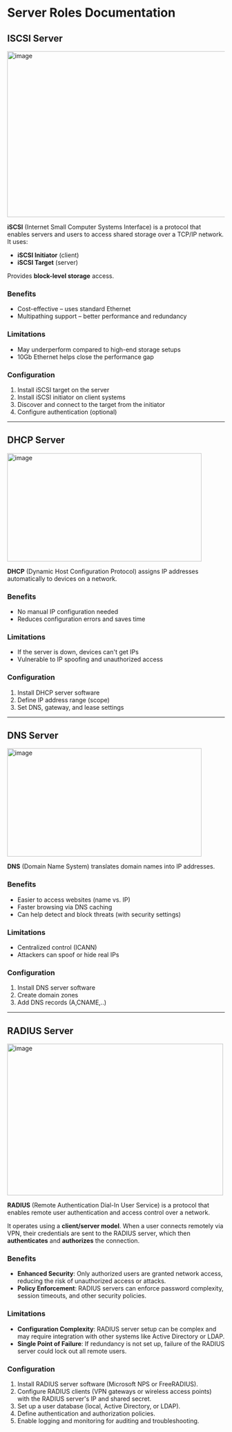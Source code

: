 
# Server Roles Documentation

## ISCSI Server

<img width="560" height="383" alt="image" src="https://github.com/user-attachments/assets/18be982e-17aa-4433-82fd-94823e895ee3" />

**iSCSI** (Internet Small Computer Systems Interface) is a protocol that enables servers and users to access shared storage over a TCP/IP network. It uses:

- **iSCSI Initiator** (client)
- **iSCSI Target** (server)

Provides **block-level storage** access.

### Benefits

- Cost-effective – uses standard Ethernet
- Multipathing support – better performance and redundancy

### Limitations

- May underperform compared to high-end storage setups
- 10Gb Ethernet helps close the performance gap

### Configuration

1. Install iSCSI target on the server
2. Install iSCSI initiator on client systems
3. Discover and connect to the target from the initiator
4. Configure authentication (optional)

---

## DHCP Server 


<img width="450" height="250" alt="image" src="https://github.com/user-attachments/assets/5116f993-cdc4-474b-a623-30b78794b5cf" />


**DHCP** (Dynamic Host Configuration Protocol) assigns IP addresses automatically to devices on a network.

### Benefits

- No manual IP configuration needed
- Reduces configuration errors and saves time

### Limitations

- If the server is down, devices can't get IPs
- Vulnerable to IP spoofing and unauthorized access

### Configuration

1. Install DHCP server software
2. Define IP address range (scope)
3. Set DNS, gateway, and lease settings

---

## DNS Server

<img width="450" height="250" alt="image" src="https://github.com/user-attachments/assets/013778a2-5e9d-42bd-8b15-20482270a090" />

**DNS** (Domain Name System) translates domain names into IP addresses.

### Benefits

- Easier to access websites (name vs. IP)
- Faster browsing via DNS caching
- Can help detect and block threats (with security settings)

### Limitations

- Centralized control (ICANN)
- Attackers can spoof or hide real IPs

### Configuration

1. Install DNS server software
2. Create domain zones
3. Add DNS records (A,CNAME,..)

---

## RADIUS Server

<img width="500" height="350" alt="image" src="https://github.com/user-attachments/assets/600ee289-da2d-4f01-903f-45b0282c90d9" />

**RADIUS** (Remote Authentication Dial-In User Service) is a protocol that enables remote user authentication and access control over a network.

It operates using a **client/server model**. When a user connects remotely via VPN, their credentials are sent to the RADIUS server, which then **authenticates** and **authorizes** the connection.

### Benefits

- **Enhanced Security**: Only authorized users are granted network access, reducing the risk of unauthorized access or attacks.
- **Policy Enforcement**: RADIUS servers can enforce password complexity, session timeouts, and other security policies.

### Limitations

- **Configuration Complexity**: RADIUS server setup can be complex and may require integration with other systems like Active Directory or LDAP.
- **Single Point of Failure**: If redundancy is not set up, failure of the RADIUS server could lock out all remote users.

### Configuration

1. Install RADIUS server software (Microsoft NPS or FreeRADIUS).
2. Configure RADIUS clients (VPN gateways or wireless access points) with the RADIUS server's IP and shared secret.
3. Set up a user database (local, Active Directory, or LDAP).
4. Define authentication and authorization policies.
5. Enable logging and monitoring for auditing and troubleshooting.

